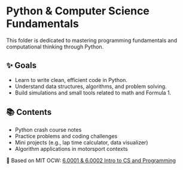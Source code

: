 # Python & Computer Science Fundamentals

This folder is dedicated to mastering programming fundamentals and computational thinking through Python.

## ✨ Goals
- Learn to write clean, efficient code in Python.
- Understand data structures, algorithms, and problem solving.
- Build simulations and small tools related to math and Formula 1.

## 📚 Contents
- Python crash course notes
- Practice problems and coding challenges
- Mini projects (e.g., lap time calculator, data visualizer)
- Algorithm applications in motorsport contexts

📌 Based on MIT OCW: [6.0001 & 6.0002 Intro to CS and Programming](https://ocw.mit.edu/courses/6-0001-introduction-to-computer-science-and-programming-in-python-fall-2016/)

